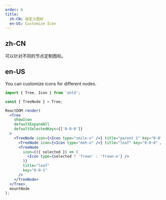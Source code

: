 ```yaml
---
order: 6
title:
  zh-CN: 自定义图标
  en-US: Customize Icon
---
```


## zh-CN

可以针对不同的节点定制图标。

## en-US

You can customize icons for different nodes.

````jsx
import { Tree, Icon } from 'antd';

const { TreeNode } = Tree;

ReactDOM.render(
  <Tree
    showIcon
    defaultExpandAll
    defaultSelectedKeys={['0-0-0']}
  >
    <TreeNode icon={<Icon type="smile-o" />} title="parent 1" key="0-0">
      <TreeNode icon={<Icon type="meh-o" />} title="leaf" key="0-0-0" />
      <TreeNode
        icon={({ selected }) => (
          <Icon type={selected ? 'frown' : 'frown-o'} />
        )}
        title="leaf"
        key="0-0-1"
      />
    </TreeNode>
  </Tree>,
  mountNode
);
````
